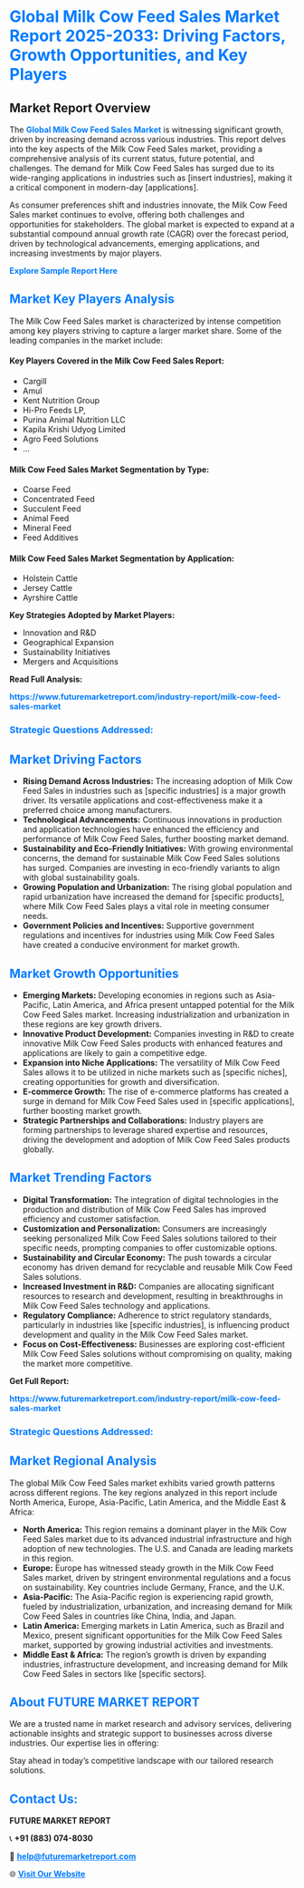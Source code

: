 <h1 style="color: #007BFF;">Global Milk Cow Feed Sales Market Report 2025-2033: Driving Factors, Growth Opportunities, and Key Players</h1>

<section id="overview">
<h2>Market Report Overview</h2>
<p>The <a href="https://www.futuremarketreport.com/industry-report/milk-cow-feed-sales-market" style="color: #007BFF; text-decoration: none;"><strong>Global Milk Cow Feed Sales Market</strong></a> is witnessing significant growth, driven by increasing demand across various industries. This report delves into the key aspects of the Milk Cow Feed Sales market, providing a comprehensive analysis of its current status, future potential, and challenges. The demand for Milk Cow Feed Sales has surged due to its wide-ranging applications in industries such as [insert industries], making it a critical component in modern-day [applications].</p>
<p>As consumer preferences shift and industries innovate, the Milk Cow Feed Sales market continues to evolve, offering both challenges and opportunities for stakeholders. The global market is expected to expand at a substantial compound annual growth rate (CAGR) over the forecast period, driven by technological advancements, emerging applications, and increasing investments by major players.</p>
</section>

<section id="overview">
<p><a href="https://www.futuremarketreport.com/request-sample/reportId=104581" style="color: #007BFF; text-decoration: none;"><strong>Explore Sample Report Here</strong></a></p>
</section>

<section id="key-players">
<h2 style="color: #007BFF;">Market Key Players Analysis</h2>
<p>The Milk Cow Feed Sales market is characterized by intense competition among key players striving to capture a larger market share. Some of the leading companies in the market include:</p>
<h4>Key Players Covered in the Milk Cow Feed Sales Report:</h4>
<ul><li>Cargill</li><li>Amul</li><li>Kent Nutrition Group</li><li>Hi-Pro Feeds LP,</li><li>Purina Animal Nutrition LLC</li><li>Kapila Krishi Udyog Limited</li><li>Agro Feed Solutions</li><li>...</li></ul>
<h4>Milk Cow Feed Sales Market Segmentation by Type:</h4>
<ul><li>Coarse Feed</li><li>Concentrated Feed</li><li>Succulent Feed</li><li>Animal Feed</li><li>Mineral Feed</li><li>Feed Additives</li></ul>

<h4>Milk Cow Feed Sales Market Segmentation by Application:</h4>
<ul><li>Holstein Cattle</li><li>Jersey Cattle</li><li>Ayrshire Cattle</li></ul>
<p><strong>Key Strategies Adopted by Market Players:</strong></p>
<ul>
<li>Innovation and R&D</li>
<li>Geographical Expansion</li>
<li>Sustainability Initiatives</li>
<li>Mergers and Acquisitions</li>
</ul>
</section>

<section>
<p><strong>Read Full Analysis: </strong></p><a href="https://www.futuremarketreport.com/industry-report/milk-cow-feed-sales-market" style="color: #007BFF; text-decoration: none;"><strong>https://www.futuremarketreport.com/industry-report/milk-cow-feed-sales-market</strong></a>
<h3 style="color: #007BFF;">Strategic Questions Addressed:</h3>
</section>

<section id="driving-factors">
<h2 style="color: #007BFF;">Market Driving Factors</h2>
<ul>
<li><strong>Rising Demand Across Industries:</strong> The increasing adoption of Milk Cow Feed Sales in industries such as [specific industries] is a major growth driver. Its versatile applications and cost-effectiveness make it a preferred choice among manufacturers.</li>
<li><strong>Technological Advancements:</strong> Continuous innovations in production and application technologies have enhanced the efficiency and performance of Milk Cow Feed Sales, further boosting market demand.</li>
<li><strong>Sustainability and Eco-Friendly Initiatives:</strong> With growing environmental concerns, the demand for sustainable Milk Cow Feed Sales solutions has surged. Companies are investing in eco-friendly variants to align with global sustainability goals.</li>
<li><strong>Growing Population and Urbanization:</strong> The rising global population and rapid urbanization have increased the demand for [specific products], where Milk Cow Feed Sales plays a vital role in meeting consumer needs.</li>
<li><strong>Government Policies and Incentives:</strong> Supportive government regulations and incentives for industries using Milk Cow Feed Sales have created a conducive environment for market growth.</li>
</ul>
</section>

<section id="growth-opportunities">
<h2 style="color: #007BFF;">Market Growth Opportunities</h2>
<ul>
<li><strong>Emerging Markets:</strong> Developing economies in regions such as Asia-Pacific, Latin America, and Africa present untapped potential for the Milk Cow Feed Sales market. Increasing industrialization and urbanization in these regions are key growth drivers.</li>
<li><strong>Innovative Product Development:</strong> Companies investing in R&D to create innovative Milk Cow Feed Sales products with enhanced features and applications are likely to gain a competitive edge.</li>
<li><strong>Expansion into Niche Applications:</strong> The versatility of Milk Cow Feed Sales allows it to be utilized in niche markets such as [specific niches], creating opportunities for growth and diversification.</li>
<li><strong>E-commerce Growth:</strong> The rise of e-commerce platforms has created a surge in demand for Milk Cow Feed Sales used in [specific applications], further boosting market growth.</li>
<li><strong>Strategic Partnerships and Collaborations:</strong> Industry players are forming partnerships to leverage shared expertise and resources, driving the development and adoption of Milk Cow Feed Sales products globally.</li>
</ul>
</section>

<section id="trending-factors">
<h2 style="color: #007BFF;">Market Trending Factors</h2>
<ul>
<li><strong>Digital Transformation:</strong> The integration of digital technologies in the production and distribution of Milk Cow Feed Sales has improved efficiency and customer satisfaction.</li>
<li><strong>Customization and Personalization:</strong> Consumers are increasingly seeking personalized Milk Cow Feed Sales solutions tailored to their specific needs, prompting companies to offer customizable options.</li>
<li><strong>Sustainability and Circular Economy:</strong> The push towards a circular economy has driven demand for recyclable and reusable Milk Cow Feed Sales solutions.</li>
<li><strong>Increased Investment in R&D:</strong> Companies are allocating significant resources to research and development, resulting in breakthroughs in Milk Cow Feed Sales technology and applications.</li>
<li><strong>Regulatory Compliance:</strong> Adherence to strict regulatory standards, particularly in industries like [specific industries], is influencing product development and quality in the Milk Cow Feed Sales market.</li>
<li><strong>Focus on Cost-Effectiveness:</strong> Businesses are exploring cost-efficient Milk Cow Feed Sales solutions without compromising on quality, making the market more competitive.</li>
</ul>
</section>

<section>
<p><strong>Get Full Report: </strong></p><a href="https://www.futuremarketreport.com/industry-report/milk-cow-feed-sales-market" style="color: #007BFF; text-decoration: none;"><strong>https://www.futuremarketreport.com/industry-report/milk-cow-feed-sales-market</strong></a>
<h3 style="color: #007BFF;">Strategic Questions Addressed:</h3>
</section>


<section id="regional-analysis">
<h2 style="color: #007BFF;">Market Regional Analysis</h2>
<p>The global Milk Cow Feed Sales market exhibits varied growth patterns across different regions. The key regions analyzed in this report include North America, Europe, Asia-Pacific, Latin America, and the Middle East & Africa:</p>
<ul>
<li><strong>North America:</strong> This region remains a dominant player in the Milk Cow Feed Sales market due to its advanced industrial infrastructure and high adoption of new technologies. The U.S. and Canada are leading markets in this region.</li>
<li><strong>Europe:</strong> Europe has witnessed steady growth in the Milk Cow Feed Sales market, driven by stringent environmental regulations and a focus on sustainability. Key countries include Germany, France, and the U.K.</li>
<li><strong>Asia-Pacific:</strong> The Asia-Pacific region is experiencing rapid growth, fueled by industrialization, urbanization, and increasing demand for Milk Cow Feed Sales in countries like China, India, and Japan.</li>
<li><strong>Latin America:</strong> Emerging markets in Latin America, such as Brazil and Mexico, present significant opportunities for the Milk Cow Feed Sales market, supported by growing industrial activities and investments.</li>
<li><strong>Middle East & Africa:</strong> The region’s growth is driven by expanding industries, infrastructure development, and increasing demand for Milk Cow Feed Sales in sectors like [specific sectors].</li>
</ul>
</section>

<footer>
<h2 style="color: #007BFF;">About FUTURE MARKET REPORT</h2>
<p>We are a trusted name in market research and advisory services, delivering actionable insights and strategic support to businesses across diverse industries. Our expertise lies in offering:</p>

<p>Stay ahead in today’s competitive landscape with our tailored research solutions.</p>

<h2 style="color: #007BFF;">Contact Us:</h2>
<p><strong>FUTURE MARKET REPORT</strong></p>
<p>📞 <strong>+91 (883) 074-8030</strong></p>
<p>📧 <strong><a href="mailto:help@futuremarketreport.com" style="color: #007BFF;">help@futuremarketreport.com</a></strong></p>
<p>🌐 <strong><a href="https://www.futuremarketreport.com/" style="color: #007BFF;">Visit Our Website</a></strong></p>
</footer>
